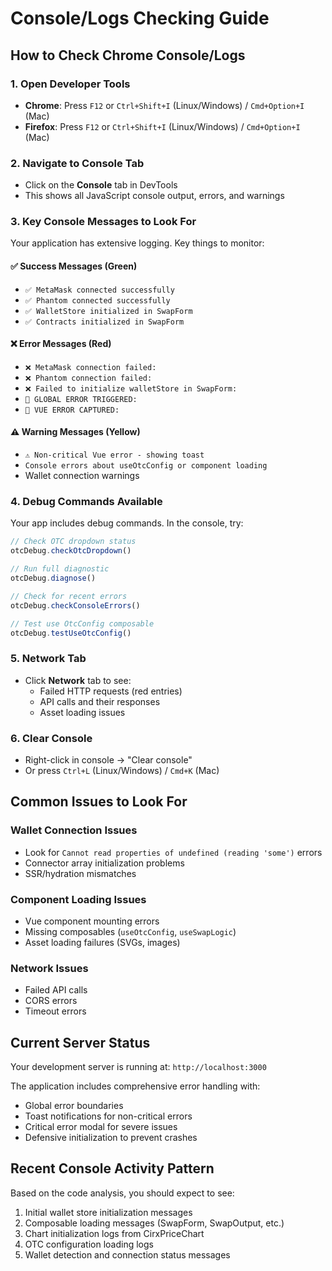 # Console/Logs Checking Guide

## How to Check Chrome Console/Logs

### 1. Open Developer Tools
- **Chrome**: Press `F12` or `Ctrl+Shift+I` (Linux/Windows) / `Cmd+Option+I` (Mac)
- **Firefox**: Press `F12` or `Ctrl+Shift+I` (Linux/Windows) / `Cmd+Option+I` (Mac)

### 2. Navigate to Console Tab
- Click on the **Console** tab in DevTools
- This shows all JavaScript console output, errors, and warnings

### 3. Key Console Messages to Look For

Your application has extensive logging. Key things to monitor:

#### ✅ **Success Messages (Green)**
- `✅ MetaMask connected successfully`
- `✅ Phantom connected successfully` 
- `✅ WalletStore initialized in SwapForm`
- `✅ Contracts initialized in SwapForm`

#### ❌ **Error Messages (Red)**
- `❌ MetaMask connection failed:`
- `❌ Phantom connection failed:`
- `❌ Failed to initialize walletStore in SwapForm:`
- `🚨 GLOBAL ERROR TRIGGERED:`
- `🔴 VUE ERROR CAPTURED:`

#### ⚠️ **Warning Messages (Yellow)**
- `⚠️ Non-critical Vue error - showing toast`
- `Console errors about useOtcConfig or component loading`
- Wallet connection warnings

### 4. Debug Commands Available

Your app includes debug commands. In the console, try:

```javascript
// Check OTC dropdown status
otcDebug.checkOtcDropdown()

// Run full diagnostic
otcDebug.diagnose()

// Check for recent errors
otcDebug.checkConsoleErrors()

// Test use OtcConfig composable
otcDebug.testUseOtcConfig()
```

### 5. Network Tab
- Click **Network** tab to see:
  - Failed HTTP requests (red entries)
  - API calls and their responses
  - Asset loading issues

### 6. Clear Console
- Right-click in console → "Clear console"
- Or press `Ctrl+L` (Linux/Windows) / `Cmd+K` (Mac)

## Common Issues to Look For

### Wallet Connection Issues
- Look for `Cannot read properties of undefined (reading 'some')` errors
- Connector array initialization problems
- SSR/hydration mismatches

### Component Loading Issues  
- Vue component mounting errors
- Missing composables (`useOtcConfig`, `useSwapLogic`)
- Asset loading failures (SVGs, images)

### Network Issues
- Failed API calls
- CORS errors
- Timeout errors

## Current Server Status

Your development server is running at: `http://localhost:3000`

The application includes comprehensive error handling with:
- Global error boundaries
- Toast notifications for non-critical errors
- Critical error modal for severe issues
- Defensive initialization to prevent crashes

## Recent Console Activity Pattern

Based on the code analysis, you should expect to see:
1. Initial wallet store initialization messages
2. Composable loading messages (SwapForm, SwapOutput, etc.)
3. Chart initialization logs from CirxPriceChart
4. OTC configuration loading logs
5. Wallet detection and connection status messages